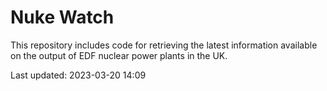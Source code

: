 # Nuke Watch

This repository includes code for retrieving the latest information available on the output of EDF nuclear power plants in the UK.

Last updated: 2023-03-20 14:09